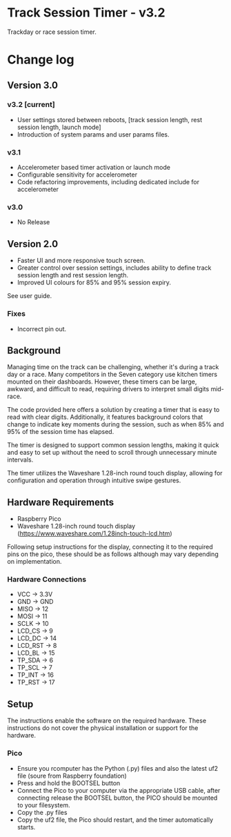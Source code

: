 # Track Session Timer - v3.2
Trackday or race session timer.

# Change log
## Version 3.0
### v3.2 [current]
* User settings stored between reboots, [track session length, rest session length, launch mode]
* Introduction of system params and user params files.
### v3.1 
* Accelerometer based timer activation or launch mode
* Configurable sensitivity for accelerometer
* Code refactoring improvements, including dedicated include for accelerometer
### v3.0 
* No Release
## Version 2.0
* Faster UI and more responsive touch screen.
* Greater control over session settings, includes ability to define track session length and rest session length.
* Improved UI colours for 85% and 95% session expiry.

See user guide.

### Fixes
* Incorrect pin out. 

## Background
Managing time on the track can be challenging, whether it's during a track day or a race. Many competitors in the Seven category use kitchen timers mounted on their dashboards. However, these timers can be large, awkward, and difficult to read, requiring drivers to interpret small digits mid-race.

The code provided here offers a solution by creating a timer that is easy to read with clear digits. Additionally, it features background colors that change to indicate key moments during the session, such as when 85% and 95% of the session time has elapsed.

The timer is designed to support common session lengths, making it quick and easy to set up without the need to scroll through unnecessary minute intervals.

The timer utilizes the Waveshare 1.28-inch round touch display, allowing for configuration and operation through intuitive swipe gestures.

## Hardware Requirements 
* Raspberry Pico
* Waveshare 1.28-inch round touch display (https://www.waveshare.com/1.28inch-touch-lcd.htm)

Following setup instructions for the display, connecting it to the required pins on the pico, these should be as follows although may vary depending on implementation.

### Hardware Connections
* VCC    	->    	3.3V
* GND    	->    	GND
* MISO    ->    	12
* MOSI    ->    	11
* SCLK    ->    	10
* LCD_CS  ->    	9
* LCD_DC  ->    	14
* LCD_RST ->    	8
* LCD_BL  ->    	15
* TP_SDA  ->      6
* TP_SCL  ->      7
* TP_INT  ->      16
* TP_RST  ->      17

## Setup
The instructions enable the software on the required hardware.   These instructions do not cover the physical installation or support for the hardware. 
### Pico
* Ensure you rcomputer has the Python (.py) files and also the latest uf2 file (soure from Raspberry foundation)
* Press and hold the BOOTSEL button 
* Connect the Pico to your computer via the appropriate USB cable, after connecting release the BOOTSEL button, the PICO should be mounted to your filesystem.
* Copy the .py files
* Copy the uf2 file, the Pico should restart, and the timer automatically starts.



